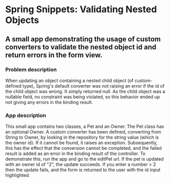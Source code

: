 # Spring Snippets: Validating Nested Objects
## A small app demonstrating the usage of custom converters to validate the nested object id and return errors in the form view.

### Problem description ###
When updating an object containing a nested child object (of custom-defined type), Spring's default converter  was 
not raising an error if the id of the child object was wrong. It simply returned null. As the child object was 
a nullable field, no constraint was being violated, so this behavior ended up not giving any errors in the binding 
result.

### App description ###
This small app contains two classes, a Pet and an Owner. The Pet class has an optional Owner.
A custom converter has been defined, converting from String to Owner, by looking in the repository for the string 
value (which is the owner id). If it cannot be found, it raises an exception. Subsequently, this has the effect that 
the conversion cannot be completed, and the failed result is added as an error in the binding result of the controller.
To demonstrate this, run the app and go to the editPet url. If the pet is updated with an owner id of "2", the 
update succeeds. If you enter a number > 2 then the update fails, and the form is returned to the user with the id 
input highlighted.